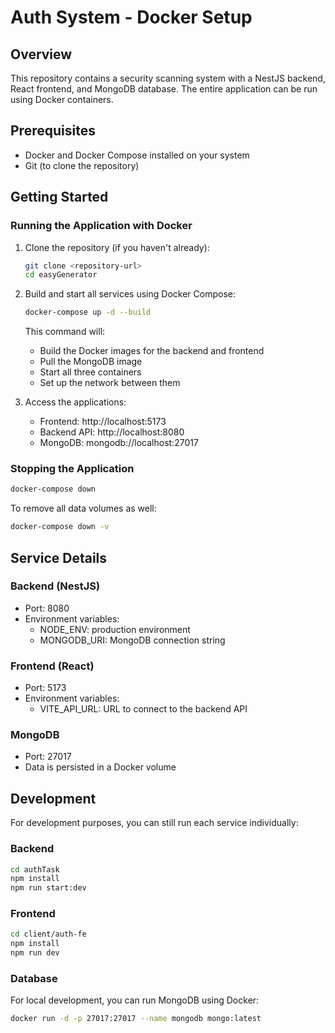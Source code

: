 # Auth System - Docker Setup

## Overview
This repository contains a security scanning system with a NestJS backend, React frontend, and MongoDB database. The entire application can be run using Docker containers.

## Prerequisites
- Docker and Docker Compose installed on your system
- Git (to clone the repository)

## Getting Started

### Running the Application with Docker

1. Clone the repository (if you haven't already):
   ```bash
   git clone <repository-url>
   cd easyGenerator
   ```

2. Build and start all services using Docker Compose:
   ```bash
   docker-compose up -d --build
   ```

   This command will:
   - Build the Docker images for the backend and frontend
   - Pull the MongoDB image
   - Start all three containers
   - Set up the network between them

3. Access the applications:
   - Frontend: http://localhost:5173
   - Backend API: http://localhost:8080
   - MongoDB: mongodb://localhost:27017

### Stopping the Application

```bash
docker-compose down
```

To remove all data volumes as well:
```bash
docker-compose down -v
```

## Service Details

### Backend (NestJS)
- Port: 8080
- Environment variables:
  - NODE_ENV: production environment
  - MONGODB_URI: MongoDB connection string

### Frontend (React)
- Port: 5173
- Environment variables:
  - VITE_API_URL: URL to connect to the backend API

### MongoDB
- Port: 27017
- Data is persisted in a Docker volume

## Development

For development purposes, you can still run each service individually:

### Backend
```bash
cd authTask
npm install
npm run start:dev
```

### Frontend
```bash
cd client/auth-fe
npm install
npm run dev
```

### Database
For local development, you can run MongoDB using Docker:
```bash
docker run -d -p 27017:27017 --name mongodb mongo:latest
```